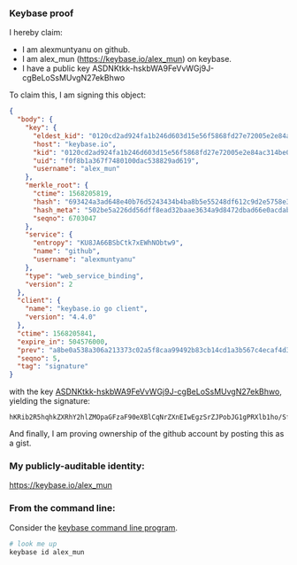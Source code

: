 ### Keybase proof

I hereby claim:

  * I am alexmuntyanu on github.
  * I am alex_mun (https://keybase.io/alex_mun) on keybase.
  * I have a public key ASDNKtkk-hskbWA9FeVvWGj9J-cgBeLoSsMUvgN27ekBhwo

To claim this, I am signing this object:

```json
{
  "body": {
    "key": {
      "eldest_kid": "0120cd2ad924fa1b246d603d15e56f5868fd27e72005e2e84ac314be0376ede901870a",
      "host": "keybase.io",
      "kid": "0120cd2ad924fa1b246d603d15e56f5868fd27e72005e2e84ac314be0376ede901870a",
      "uid": "f0f8b1a367f7480100dac538829ad619",
      "username": "alex_mun"
    },
    "merkle_root": {
      "ctime": 1568205819,
      "hash": "693424a3ad648e40b76d5243434b4ba8b5e55248df612c9d2e5758e3ca74176b228535d15f5e97bb0d69f8dfdeb318df95e7c13b7a0d6d4aa41e52d2ff36efe5",
      "hash_meta": "502be5a226dd56dff8ead32baae3634a9d8472dbad66e0acdab6023fdb54ddc6",
      "seqno": 6703047
    },
    "service": {
      "entropy": "KU8JA66BSbCtk7xEWhNObtw9",
      "name": "github",
      "username": "alexmuntyanu"
    },
    "type": "web_service_binding",
    "version": 2
  },
  "client": {
    "name": "keybase.io go client",
    "version": "4.4.0"
  },
  "ctime": 1568205841,
  "expire_in": 504576000,
  "prev": "a8be0a538a306a213373c02a5f8caa99492b83cb14cd1a3b567c4ecaf4d3d318",
  "seqno": 5,
  "tag": "signature"
}
```

with the key [ASDNKtkk-hskbWA9FeVvWGj9J-cgBeLoSsMUvgN27ekBhwo](https://keybase.io/alex_mun), yielding the signature:

```
hKRib2R5hqhkZXRhY2hlZMOpaGFzaF90eXBlCqNrZXnEIwEgzSrZJPobJG1gPRXlb1ho/SfnIAXi6ErDFL4Ddu3pAYcKp3BheWxvYWTESpcCBcQgqL4KU4owaiEzc8AqX4yqmUkrg8sUzRo7VnxOyvTT0xjEIKdSjcyqSIkYRwcMnejQ50/xb6ijLEN9N0xVL/2lOdkyAgHCo3NpZ8RAiIaccll8I4nLN5wjn30fFlqnlIis1Cavs1tmpWxMygdoq5lmFj0XMa6W/lt5ryIBKnFQmma83imTnAOevgtGDKhzaWdfdHlwZSCkaGFzaIKkdHlwZQildmFsdWXEILLt1Me+rw2qVjQqWStB0fje1Babr4UK3m/jtsowI9Koo3RhZ80CAqd2ZXJzaW9uAQ==

```

And finally, I am proving ownership of the github account by posting this as a gist.

### My publicly-auditable identity:

https://keybase.io/alex_mun

### From the command line:

Consider the [keybase command line program](https://keybase.io/download).

```bash
# look me up
keybase id alex_mun
```
